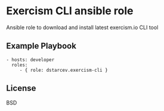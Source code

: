 Exercism CLI ansible role
=========

Ansible role to download and install latest exercism.io CLI tool

Example Playbook
----------------

    - hosts: developer
      roles:
         - { role: dstarcev.exercism-cli }

License
-------

BSD
